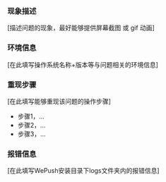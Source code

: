 ### 现象描述

[描述问题的现象，最好能够提供屏幕截图 或 gif 动画]

### 环境信息

[在此填写操作系统名称+版本等与问题相关的环境信息]

### 重现步骤

[在此填写能够重现该问题的操作步骤]

- 步骤1，...
- 步骤2，...
- 步骤3，...

### 报错信息

[在此填写WePush安装目录下logs文件夹内的报错信息]
